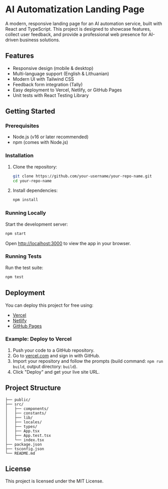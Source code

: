 # AI Automatization Landing Page

A modern, responsive landing page for an AI automation service, built with React and TypeScript. This project is designed to showcase features, collect user feedback, and provide a professional web presence for AI-driven business solutions.

## Features
- Responsive design (mobile & desktop)
- Multi-language support (English & Lithuanian)
- Modern UI with Tailwind CSS
- Feedback form integration (Tally)
- Easy deployment to Vercel, Netlify, or GitHub Pages
- Unit tests with React Testing Library

## Getting Started

### Prerequisites
- Node.js (v16 or later recommended)
- npm (comes with Node.js)

### Installation
1. Clone the repository:
   ```bash
   git clone https://github.com/your-username/your-repo-name.git
   cd your-repo-name
   ```
2. Install dependencies:
   ```bash
   npm install
   ```

### Running Locally
Start the development server:
```bash
npm start
```
Open [http://localhost:3000](http://localhost:3000) to view the app in your browser.

### Running Tests
Run the test suite:
```bash
npm test
```

## Deployment
You can deploy this project for free using:
- [Vercel](https://vercel.com/)
- [Netlify](https://www.netlify.com/)
- [GitHub Pages](https://pages.github.com/)

### Example: Deploy to Vercel
1. Push your code to a GitHub repository.
2. Go to [vercel.com](https://vercel.com/) and sign in with GitHub.
3. Import your repository and follow the prompts (build command: `npm run build`, output directory: `build`).
4. Click "Deploy" and get your live site URL.

## Project Structure
```
├── public/
├── src/
│   ├── components/
│   ├── constants/
│   ├── lib/
│   ├── locales/
│   ├── types/
│   ├── App.tsx
│   ├── App.test.tsx
│   └── index.tsx
├── package.json
├── tsconfig.json
└── README.md
```

## License
This project is licensed under the MIT License. 